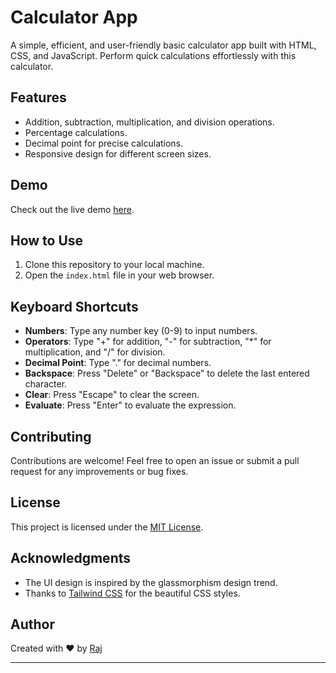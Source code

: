 # Calculator App

A simple, efficient, and user-friendly basic calculator app built with HTML, CSS, and JavaScript. Perform quick calculations effortlessly with this calculator.

## Features

- Addition, subtraction, multiplication, and division operations.
- Percentage calculations.
- Decimal point for precise calculations.
- Responsive design for different screen sizes.

## Demo

Check out the live demo [here](https://raj-basic-calculator.netlify.app/).

## How to Use

1. Clone this repository to your local machine.
2. Open the `index.html` file in your web browser.

## Keyboard Shortcuts

- **Numbers**: Type any number key (0-9) to input numbers.
- **Operators**: Type "+" for addition, "-" for subtraction, "\*" for multiplication, and "/" for division.
- **Decimal Point**: Type "." for decimal numbers.
- **Backspace**: Press "Delete" or "Backspace" to delete the last entered character.
- **Clear**: Press "Escape" to clear the screen.
- **Evaluate**: Press "Enter" to evaluate the expression.

## Contributing

Contributions are welcome! Feel free to open an issue or submit a pull request for any improvements or bug fixes.

## License

This project is licensed under the [MIT License](LICENSE).

## Acknowledgments

- The UI design is inspired by the glassmorphism design trend.
- Thanks to [Tailwind CSS](https://tailwindcss.com) for the beautiful CSS styles.

## Author

Created with ❤️ by [Raj](https://github.com/Rj1221)

---
